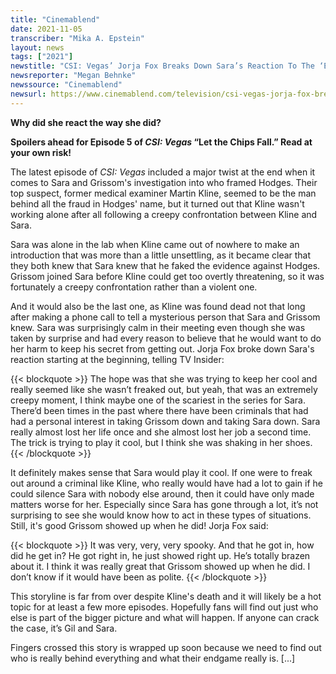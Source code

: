 ```yaml
---
title: "Cinemablend"
date: 2021-11-05
transcriber: "Mika A. Epstein"
layout: news
tags: ["2021"]
newstitle: "CSI: Vegas’ Jorja Fox Breaks Down Sara’s Reaction To The ‘Extremely Creepy’ Confrontation"
newsreporter: "Megan Behnke"
newssource: "Cinemablend"
newsurl: https://www.cinemablend.com/television/csi-vegas-jorja-fox-breaks-down-saras-reaction-to-the-extremely-creepy-confrontation
---
```


**Why did she react the way she did?**

**Spoilers ahead for Episode 5 of _CSI: Vegas_ “Let the Chips Fall.” Read at your own risk!**

The latest episode of _CSI: Vegas_ included a major twist at the end when it comes to Sara and Grissom's investigation into who framed Hodges. Their top suspect, former medical examiner Martin Kline, seemed to be the man behind all the fraud in Hodges' name, but it turned out that Kline wasn't working alone after all following a creepy confrontation between Kline and Sara.

Sara was alone in the lab when Kline came out of nowhere to make an introduction that was more than a little unsettling, as it became clear that they both knew that Sara knew that he faked the evidence against Hodges. Grissom joined Sara before Kline could get too overtly threatening, so it was fortunately a creepy confrontation rather than a violent one.

And it would also be the last one, as Kline was found dead not that long after making a phone call to tell a mysterious person that Sara and Grissom knew. Sara was surprisingly calm in their meeting even though she was taken by surprise and had every reason to believe that he would want to do her harm to keep his secret from getting out. Jorja Fox broke down Sara's reaction starting at the beginning, telling TV Insider:

{{< blockquote >}}
The hope was that she was trying to keep her cool and really seemed like she wasn’t freaked out, but yeah, that was an extremely creepy moment, I think maybe one of the scariest in the series for Sara. There’d been times in the past where there have been criminals that had had a personal interest in taking Grissom down and taking Sara down. Sara really almost lost her life once and she almost lost her job a second time. The trick is trying to play it cool, but I think she was shaking in her shoes.
{{< /blockquote >}}

It definitely makes sense that Sara would play it cool. If one were to freak out around a criminal like Kline, who really would have had a lot to gain if he could silence Sara with nobody else around, then it could have only made matters worse for her. Especially since Sara has gone through a lot, it’s not surprising to see she would know how to act in these types of situations. Still, it's good Grissom showed up when he did! Jorja Fox said:

{{< blockquote >}}
It was very, very, very spooky. And that he got in, how did he get in? He got right in, he just showed right up. He’s totally brazen about it. I think it was really great that Grissom showed up when he did. I don’t know if it would have been as polite.
{{< /blockquote >}}

This storyline is far from over despite Kline's death and it will likely be a hot topic for at least a few more episodes. Hopefully fans will find out just who else is part of the bigger picture and what will happen. If anyone can crack the case, it’s Gil and Sara.

Fingers crossed this story is wrapped up soon because we need to find out who is really behind everything and what their endgame really is. [...]
